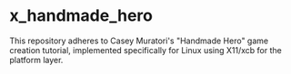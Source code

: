 # x_handmade_hero
This repository adheres to Casey Muratori's "Handmade Hero" game creation tutorial, implemented specifically for Linux using X11/xcb for the platform layer.
